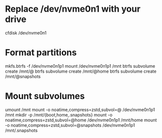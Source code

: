 # Replace /dev/nvme0n1 with your drive
cfdisk /dev/nvme0n1

# Format partitions
mkfs.btrfs -f /dev/nvme0n1p1
mount /dev/nvme0n1p1 /mnt
btrfs subvolume create /mnt/@
btrfs subvolume create /mnt/@home
btrfs subvolume create /mnt/@snapshots

# Mount subvolumes
umount /mnt
mount -o noatime,compress=zstd,subvol=@ /dev/nvme0n1p1 /mnt
mkdir -p /mnt/{boot,home,.snapshots}
mount -o noatime,compress=zstd,subvol=@home /dev/nvme0n1p1 /mnt/home
mount -o noatime,compress=zstd,subvol=@snapshots /dev/nvme0n1p1 /mnt/.snapshots
